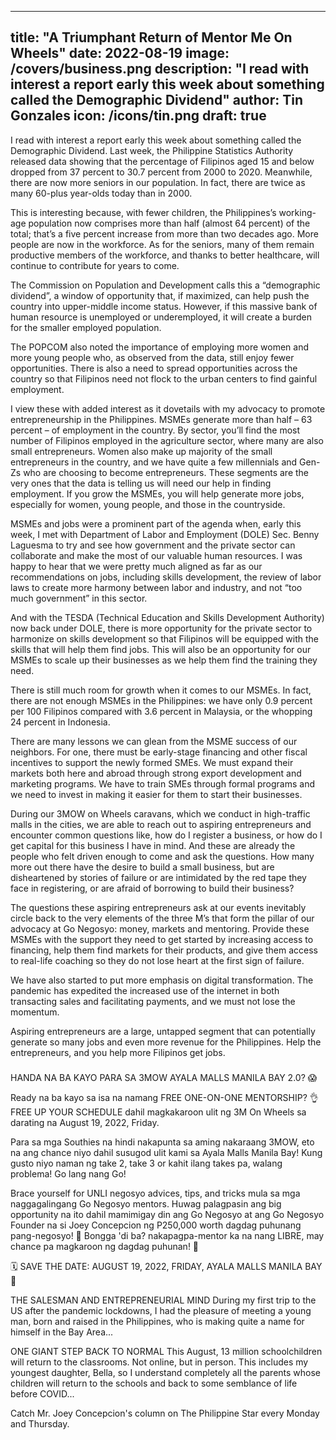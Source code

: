 
---
title: "A Triumphant Return of Mentor Me On Wheels"
date: 2022-08-19
image: /covers/business.png
description: "I read with interest a report early this week about something called the Demographic Dividend"
author: Tin Gonzales
icon: /icons/tin.png
draft: true
---


<!-- Friday, August 19, 2022 -->


I read with interest a report early this week about something called the Demographic Dividend. Last week, the Philippine Statistics Authority released data showing that the percentage of Filipinos aged 15 and below dropped from 37 percent to 30.7 percent from 2000 to 2020. Meanwhile, there are now more seniors in our population. In fact, there are twice as many 60-plus year-olds today than in 2000.

This is interesting because, with fewer children, the Philippines’s working-age population now comprises more than half (almost 64 percent) of the total; that’s a five percent increase from more than two decades ago. More people are now in the workforce. As for the seniors, many of them remain productive members of the workforce, and thanks to better healthcare, will continue to contribute for years to come.

The Commission on Population and Development calls this a “demographic dividend”, a window of opportunity that, if maximized, can help push the country into upper-middle income status. However, if this massive bank of human resource is unemployed or underemployed, it will create a burden for the smaller employed population.

The POPCOM also noted the importance of employing more women and more young people who, as observed from the data, still enjoy fewer opportunities. There is also a need to spread opportunities across the country so that Filipinos need not flock to the urban centers to find gainful employment.

I view these with added interest as it dovetails with my advocacy to promote entrepreneurship in the Philippines. MSMEs generate more than half – 63 percent – of employment in the country. By sector, you’ll find the most number of Filipinos employed in the agriculture sector, where many are also small entrepreneurs. Women also make up majority of the small entrepreneurs in the country, and we have quite a few millennials and Gen-Zs who are choosing to become entrepreneurs. These segments are the very ones that the data is telling us will need our help in finding employment. If you grow the MSMEs, you will help generate more jobs, especially for women, young people, and those in the countryside.

MSMEs and jobs were a prominent part of the agenda when, early this week, I met with Department of Labor and Employment (DOLE) Sec. Benny Laguesma to try and see how government and the private sector can collaborate and make the most of our valuable human resources. I was happy to hear that we were pretty much aligned as far as our recommendations on jobs, including skills development, the review of labor laws to create more harmony between labor and industry, and not “too much government” in this sector.

And with the TESDA (Technical Education and Skills Development Authority) now back under DOLE, there is more opportunity for the private sector to harmonize on skills development so that Filipinos will be equipped with the skills that will help them find jobs. This will also be an opportunity for our MSMEs to scale up their businesses as we help them find the training they need.

There is still much room for growth when it comes to our MSMEs. In fact, there are not enough MSMEs in the Philippines: we have only 0.9 percent per 100 Filipinos compared with 3.6 percent in Malaysia, or the whopping 24 percent in Indonesia.

There are many lessons we can glean from the MSME success of our neighbors. For one, there must be early-stage financing and other fiscal incentives to support the newly formed SMEs. We must expand their markets both here and abroad through strong export development and marketing programs. We have to train SMEs through formal programs and we need to invest in making it easier for them to start their businesses.

During our 3MOW on Wheels caravans, which we conduct in high-traffic malls in the cities, we are able to reach out to aspiring entrepreneurs and encounter common questions like, how do I register a business, or how do I get capital for this business I have in mind. And these are already the people who felt driven enough to come and ask the questions. How many more out there have the desire to build a small business, but are disheartened by stories of failure or are intimidated by the red tape they face in registering, or are afraid of borrowing to build their business?

The questions these aspiring entrepreneurs ask at our events inevitably circle back to the very elements of the three M’s that form the pillar of our advocacy at Go Negosyo: money, markets and mentoring. Provide these MSMEs with the support they need to get started by increasing access to financing, help them find markets for their products, and give them access to real-life coaching so they do not lose heart at the first sign of failure.

We have also started to put more emphasis on digital transformation. The pandemic has expedited the increased use of the internet in both transacting sales and facilitating payments, and we must not lose the momentum.

Aspiring entrepreneurs are a large, untapped segment that can potentially generate so many jobs and even more revenue for the Philippines. Help the entrepreneurs, and you help more Filipinos get jobs.

###


HANDA NA BA KAYO PARA SA 3MOW AYALA MALLS MANILA BAY 2.0? 😱

Ready na ba kayo sa isa na namang FREE ONE-ON-ONE MENTORSHIP? 👌FREE UP YOUR SCHEDULE dahil magkakaroon ulit ng 3M On Wheels sa darating na
August 19, 2022, Friday.

Para sa mga Southies na hindi nakapunta sa aming nakaraang 3MOW, eto na ang chance niyo dahil susugod ulit kami sa Ayala Malls Manila Bay! Kung gusto niyo naman ng take 2, take 3 or kahit ilang takes pa, walang problema! Go lang nang Go!

Brace yourself for UNLI negosyo advices, tips, and tricks mula sa mga naggagalingang Go Negosyo mentors. Huwag palagpasin ang big opportunity na ito dahil mamimigay din ang Go Negosyo at ang Go Negosyo Founder na si Joey Concepcion ng P250,000 worth dagdag puhunang pang-negosyo! 🎉
Bongga 'di ba? nakapagpa-mentor ka na nang LIBRE, may chance pa magkaroon ng dagdag puhunan! 👏

🗓️ SAVE THE DATE: AUGUST 19, 2022, FRIDAY, AYALA MALLS MANILA BAY 📍



THE SALESMAN AND ENTREPRENEURIAL MIND
During my first trip to the US after the pandemic lockdowns, I had the pleasure of meeting a young man, born and raised in the Philippines, who is making quite a name for himself in the Bay Area...

ONE GIANT STEP BACK TO NORMAL
This August, 13 million schoolchildren will return to the classrooms. Not online, but in person. This includes my youngest daughter, Bella, so I understand completely all the parents whose children will return to the schools and back to some semblance of life before COVID...


Catch Mr. Joey Concepcion's column on The Philippine Star every Monday and Thursday.

